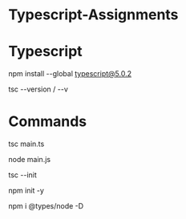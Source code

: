 # Typescript-Assignments

# Typescript
<!-- Install Typescript -->
npm install --global typescript@5.0.2 
<!-- Check ts version -->
tsc --version / --v

# Commands
<!-- Compile ts to js -->
tsc main.ts
<!-- Run Js file -->
node main.js
<!-- Create tsconfig.json file -->
tsc --init
<!-- Create package.json file -->
npm init -y
<!-- Create 2 Files node-modules & package-lock.json -->
npm i @types/node -D